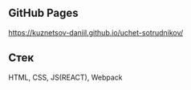 ## GitHub Pages
https://kuznetsov-daniil.github.io/uchet-sotrudnikov/

## Стек
HTML, CSS, JS(REACT), Webpack
